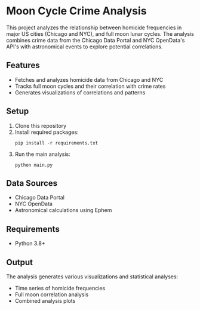 # Moon Cycle Crime Analysis

This project analyzes the relationship between homicide frequencies in major US cities (Chicago and NYC), and full moon lunar cycles. The analysis combines crime data from the Chicago Data Portal and NYC OpenData's API's with astronomical events to explore potential correlations.

## Features
- Fetches and analyzes homicide data from Chicago and NYC
- Tracks full moon cycles and their correlation with crime rates
- Generates visualizations of correlations and patterns

## Setup
1. Clone this repository
2. Install required packages:
   ```
   pip install -r requirements.txt
   ```
3. Run the main analysis:
   ```
   python main.py
   ```

## Data Sources
- Chicago Data Portal
- NYC OpenData
- Astronomical calculations using Ephem

## Requirements
- Python 3.8+

## Output
The analysis generates various visualizations and statistical analyses:
- Time series of homicide frequencies
- Full moon correlation analysis
- Combined analysis plots
